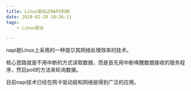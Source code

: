 ```yaml
---
title: Linux驱动之NAPI机制
date: 2018-02-28 18:26:11
tags:
	- Linux驱动

---
```




napi是Linux上采用的一种提尕其网络处理效率的技术。

核心思路就是不用中断的方式读取数据，而是首先用中断唤醒数据接收的服务程序，然后poll的方法来轮询数据。

目前napi技术已经在网卡驱动层和网络层得到广泛的应用。

